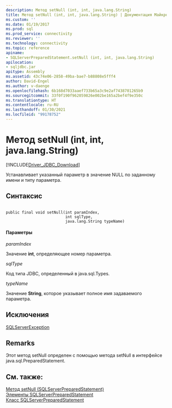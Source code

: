 ```yaml
---
description: Метод setNull (int, int, java.lang.String)
title: Метод setNull (int, int, java.lang.String) | Документация Майкрософт
ms.custom: ''
ms.date: 01/19/2017
ms.prod: sql
ms.prod_service: connectivity
ms.reviewer: ''
ms.technology: connectivity
ms.topic: reference
apiname:
- SQLServerPreparedStatement.setNull (int, int, java.lang.String)
apilocation:
- sqljdbc.jar
apitype: Assembly
ms.assetid: 43c74e06-2858-49ba-bae7-b88808e5fff4
author: David-Engel
ms.author: v-daenge
ms.openlocfilehash: 6b168d7033aaef733b65a3c9e2af7438701265b9
ms.sourcegitcommit: 33f0f190f962059826e002be165a2bef4f9e350c
ms.translationtype: HT
ms.contentlocale: ru-RU
ms.lasthandoff: 01/30/2021
ms.locfileid: "99178752"
---
```

# <a name="setnull-method-int-int-javalangstring"></a>Метод setNull (int, int, java.lang.String)
[!INCLUDE[Driver_JDBC_Download](../../../includes/driver_jdbc_download.md)]

  Устанавливает указанный параметр в значение NULL по заданному имени и типу параметра.  
  
## <a name="syntax"></a>Синтаксис  
  
```  
  
public final void setNull(int paramIndex,  
                          int sqlType,  
                          java.lang.String typeName)  
```  
  
#### <a name="parameters"></a>Параметры  
 *paramIndex*  
  
 Значение **int**, определяющее номер параметра.  
  
 *sqlType*  
  
 Код типа JDBC, определенный в java.sql.Types.  
  
 *typeName*  
  
 Значение **String**, которое указывает полное имя задаваемого параметра.  
  
## <a name="exceptions"></a>Исключения  
 [SQLServerException](../../../connect/jdbc/reference/sqlserverexception-class.md)  
  
## <a name="remarks"></a>Remarks  
 Этот метод setNull определен с помощью метода setNull в интерфейсе java.sql.PreparedStatement.  
  
## <a name="see-also"></a>См. также:  
 [Метод setNull (SQLServerPreparedStatement)](../../../connect/jdbc/reference/setnull-method-sqlserverpreparedstatement.md)   
 [Элементы SQLServerPreparedStatement](../../../connect/jdbc/reference/sqlserverpreparedstatement-members.md)   
 [Класс SQLServerPreparedStatement](../../../connect/jdbc/reference/sqlserverpreparedstatement-class.md)  
  
  
